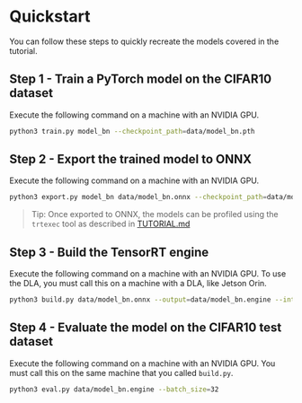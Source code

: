 <!-- 
SPDX-FileCopyrightText: Copyright (c) 2022 NVIDIA CORPORATION & AFFILIATES. All rights reserved.
SPDX-License-Identifier: MIT
 -->

# Quickstart

You can follow these steps to quickly recreate the models covered in the tutorial.

## Step 1 - Train a PyTorch model on the CIFAR10 dataset

Execute the following command on a machine with an NVIDIA GPU.

```bash
python3 train.py model_bn --checkpoint_path=data/model_bn.pth
```

## Step 2 - Export the trained model to ONNX

Execute the following command on a machine with an NVIDIA GPU.

```bash
python3 export.py model_bn data/model_bn.onnx --checkpoint_path=data/model_bn.pth
```

> Tip: Once exported to ONNX, the models can be profiled using the ``trtexec`` tool as described in [TUTORIAL.md](TUTORIAL.md)

## Step 3 - Build the TensorRT engine

Execute the following command on a machine with an NVIDIA GPU.  To use the DLA, you must call this on a machine with a DLA, like Jetson Orin.

```bash
python3 build.py data/model_bn.onnx --output=data/model_bn.engine --int8 --dla_core=0 --gpu_fallback --batch_size=32
```

> 

## Step 4 - Evaluate the model on the CIFAR10 test dataset

Execute the following command on a machine with an NVIDIA GPU.  You must call this on 
the same machine that you called ``build.py``.

```bash
python3 eval.py data/model_bn.engine --batch_size=32
```